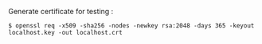 Generate certificate for testing :

`$ openssl req -x509 -sha256 -nodes -newkey rsa:2048 -days 365 -keyout localhost.key -out localhost.crt`
